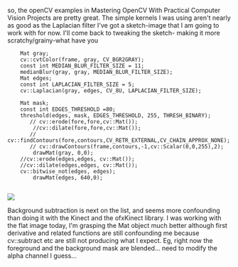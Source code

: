 so, the openCV examples in Mastering OpenCV With Practical Computer Vision Projects are pretty great. 
The simple kernels I was using aren't nearly as good as the Laplacian filter 
I've got a sketch-image that I am going to work with for now.  I'll come back to tweaking the 
sketch- making it more scratchy/grainy-what have you

```
    Mat gray;
    cv::cvtColor(frame, gray, CV_BGR2GRAY);
    const int MEDIAN_BLUR_FILTER_SIZE = 11;
    medianBlur(gray, gray, MEDIAN_BLUR_FILTER_SIZE);
    Mat edges;
    const int LAPLACIAN_FILTER_SIZE = 5;
    cv::Laplacian(gray, edges, CV_8U, LAPLACIAN_FILTER_SIZE);
    
    Mat mask;
    const int EDGES_THRESHOLD =80;
    threshold(edges, mask, EDGES_THRESHOLD, 255, THRESH_BINARY);
       // cv::erode(fore,fore,cv::Mat());
        //cv::dilate(fore,fore,cv::Mat());
       // cv::findContours(fore,contours,CV_RETR_EXTERNAL,CV_CHAIN_APPROX_NONE);
       // cv::drawContours(frame,contours,-1,cv::Scalar(0,0,255),2);
        drawMat(gray, 0,0);
    //cv::erode(edges,edges, cv::Mat());
    //cv::dilate(edges,edges, cv::Mat());
    cv::bitwise_not(edges, edges);
        drawMat(edges, 640,0);
        
```    

![](https://raw.github.com/cindyloo/devart-template/master/project_images/laplacian2.png)

Background subtraction is next on the list, and seems more confounding than doing it with the Kinect and the ofxKinect library.  I was working with the flat image today, I'm grasping the Mat object much better although first derivative and related functions are still confounding me because cv::subtract etc are still not producing what I expect. Eg, right now the foreground and the background mask are blended... need to modify the alpha channel I guess...

